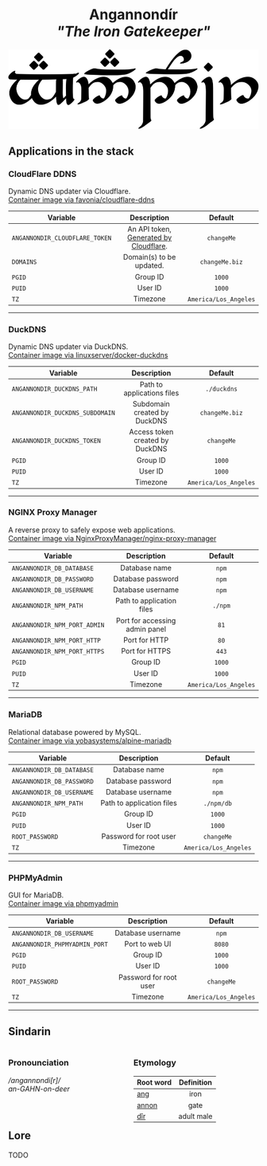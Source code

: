 <div align="center">

# Angannondír <br>_"The Iron Gatekeeper"_

<img src="../resources/images/angannondir.svg" alt="Angannondir written in Tengwar" style="max-width:100%;">

</div>

## Applications in the stack

### CloudFlare DDNS

Dynamic DNS updater via Cloudflare.  
[Container image via favonia/cloudflare-ddns](https://github.com/favonia/cloudflare-ddns)

| Variable | Description | Default |
|----------|:-----------:|:-------:|
| `ANGANNONDIR_CLOUDFLARE_TOKEN` | An API token, [Generated by Cloudflare](https://dash.cloudflare.com/profile/api-tokens). | `changeMe` |
| `DOMAINS` | Domain(s) to be updated. | `changeMe.biz` |
| `PGID` | Group ID | `1000` |
| `PUID` | User ID | `1000` |
| `TZ` | Timezone | `America/Los_Angeles` |

---

### DuckDNS

Dynamic DNS updater via DuckDNS.  
[Container image via linuxserver/docker-duckdns](https://github.com/linuxserver/docker-duckdns)

| Variable | Description | Default |
|----------|:-----------:|:-------:|
| `ANGANNONDIR_DUCKDNS_PATH` | Path to applications files | `./duckdns` |
| `ANGANNONDIR_DUCKDNS_SUBDOMAIN` | Subdomain created by DuckDNS | `changeMe.biz` |
| `ANGANNONDIR_DUCKDNS_TOKEN` | Access token created by DuckDNS | `changeMe` |
| `PGID` | Group ID | `1000` |
| `PUID` | User ID | `1000` |
| `TZ` | Timezone | `America/Los_Angeles` |

---

### NGINX Proxy Manager

A reverse proxy to safely expose web applications.  
[Container image via NginxProxyManager/nginx-proxy-manager](https://github.com/NginxProxyManager/nginx-proxy-manager)

| Variable | Description | Default |
|----------|:-----------:|:-------:|
| `ANGANNONDIR_DB_DATABASE` | Database name           | `npm` |
| `ANGANNONDIR_DB_PASSWORD` | Database password       | `npm` |
| `ANGANNONDIR_DB_USERNAME` | Database username       | `npm` |
| `ANGANNONDIR_NPM_PATH`     | Path to application files  | `./npm` |
| `ANGANNONDIR_NPM_PORT_ADMIN` | Port for accessing admin panel | `81` |
| `ANGANNONDIR_NPM_PORT_HTTP`  | Port for HTTP  | `80` |
| `ANGANNONDIR_NPM_PORT_HTTPS` | Port for HTTPS | `443` |
| `PGID` | Group ID | `1000` |
| `PUID` | User ID | `1000` |
| `TZ` | Timezone | `America/Los_Angeles` |

---

### MariaDB

Relational database powered by MySQL.  
[Container image via yobasystems/alpine-mariadb](https://github.com/yobasystems/alpine-mariadb)

| Variable | Description | Default |
|----------|:-----------:|:-------:|
| `ANGANNONDIR_DB_DATABASE` | Database name           | `npm` |
| `ANGANNONDIR_DB_PASSWORD` | Database password       | `npm` |
| `ANGANNONDIR_DB_USERNAME` | Database username       | `npm` |
| `ANGANNONDIR_NPM_PATH`     | Path to application files  | `./npm/db` |
| `PGID` | Group ID | `1000` |
| `PUID` | User ID | `1000` |
| `ROOT_PASSWORD` | Password for root user | `changeMe` |
| `TZ` | Timezone | `America/Los_Angeles` |

---

### PHPMyAdmin

GUI for MariaDB.  
[Container image via phpmyadmin](https://hub.docker.com/_/phpmyadmin)

| Variable | Description | Default |
|----------|:-----------:|:-------:|
| `ANGANNONDIR_DB_USERNAME` | Database username       | `npm` |
| `ANGANNONDIR_PHPMYADMIN_PORT` | Port to web UI           | `8080` |
| `PGID` | Group ID | `1000` |
| `PUID` | User ID | `1000` |
| `ROOT_PASSWORD` | Password for root user | `changeMe` |
| `TZ` | Timezone | `America/Los_Angeles` |

---

## Sindarin

<div style="width:49%; margin-right:1%; float:left;">

### Pronounciation

_/angannɒndi[r]/_  
_an-GAHN-on-deer_

</div>

<div style="width:49%; margin-right:1%; float:left;">

### Etymology

| Root word | Definition |
|-----------|:----------:|
| [ang](https://www.elfdict.com/wt/11139)       | iron         |
| [annon](https://www.elfdict.com/wt/11172)     | gate         |
| [dîr](https://www.elfdict.com/wt/513273)      | adult male        |

</div>

## Lore

TODO
